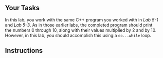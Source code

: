 ## Your Tasks

In this lab, you work with the same C++ program you worked with in _Lab 5-1_ and _Lab 5-3_. As in those earlier labs, the completed program should print the numbers 0 through 10, along with their values multiplied by 2 and by 10. However, in this lab, you should accomplish this using a `do...while` loop.

## Instructions

<!--
{
  "CopyExercise": {
    "name": "NewMultiply.cpp",
    "copyTarget": "/chapter5/ex03/student/NewMultiply.cpp",
    "pasteTarget": "./NewestMultiply.cpp"
  }
}
-->

